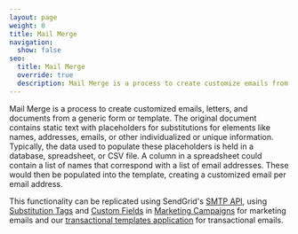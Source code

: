 ```yaml
---
layout: page
weight: 0
title: Mail Merge
navigation:
  show: false
seo:
  title: Mail Merge
  override: true
  description: Mail Merge is a process to create customize emails from a generic form or template.
---
```


Mail Merge is a process to create customized emails, letters, and documents from a generic form or template. The original document contains static text with placeholders for substitutions for elements like names, addresses, emails, or other individualized or unique information. Typically, the data used to populate these placeholders is held in a database, spreadsheet, or CSV file. A column in a spreadsheet could contain a list of names that correspond with a list of email addresses. These would then be populated into the template, creating a customized email per email address.

This functionality can be replicated using SendGrid's [SMTP API]({{root_url}}/for-developers/sending-email/building-an-smtp-email/), using [Substitution Tags]({{root_url}}/for-developers/sending-email/substitution-tags/) and [Custom Fields]({{root_url}}/ui/managing-contacts/custom-fields/) in [Marketing Campaigns]({{root_url}}/ui/managing-contacts/adding-contacts/) for marketing emails and our [transactional templates application]({{root_url}}/API_Reference/Web_API_v3/Transactional_Templates/smtpapi.html) for transactional emails.

